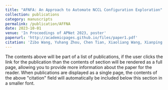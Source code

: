 ```yaml
---
title: "AFNFA: An Approach to Automate NCCL Configuration Exploration"
collection: publications
category: manuscripts
permalink: /publication/AFFNA
date: 2023-10-01
venue: 'In Proceedings of APNet 2023, poster'
paperurl: 'http://academicpages.github.io/files/paper1.pdf'
citation: 'Zibo Wang, Yuhang Zhou, Chen Tian, Xiaoliang Wang, Xianping Chen. AFNFA: An Approach to Automate NCCL Configuration Exploration. In Proceedings of APNet 2023, poster.'
---
```


The contents above will be part of a list of publications, if the user clicks the link for the publication than the contents of section will be rendered as a full page, allowing you to provide more information about the paper for the reader. When publications are displayed as a single page, the contents of the above "citation" field will automatically be included below this section in a smaller font.
